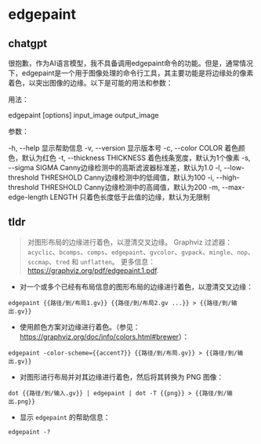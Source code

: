 # edgepaint 
## chatgpt 
很抱歉，作为AI语言模型，我不具备调用edgepaint命令的功能。但是，通常情况下，edgepaint是一个用于图像处理的命令行工具，其主要功能是将边缘处的像素着色，以突出图像的边缘。以下是可能的用法和参数：

用法：

edgepaint [options] input_image output_image

参数：

 -h, --help                显示帮助信息
 -v, --version             显示版本号
 -c, --color COLOR         着色颜色，默认为红色
 -t, --thickness THICKNESS  着色线条宽度，默认为1个像素
 -s, --sigma SIGMA         Canny边缘检测中的高斯滤波器标准差，默认为1.0
 -l, --low-threshold THRESHOLD
                           Canny边缘检测中的低阈值，默认为100
 -i, --high-threshold THRESHOLD
                           Canny边缘检测中的高阈值，默认为200
 -m, --max-edge-length LENGTH
                           只着色长度低于此值的边缘，默认为无限制 

## tldr 
 
> 对图形布局的边缘进行着色，以澄清交叉边缘。
> Graphviz 过滤器：`acyclic`、`bcomps`、`comps`、`edgepaint`、`gvcolor`、`gvpack`、`mingle`、`nop`、`sccmap`、`tred` 和 `unflatten`。
> 更多信息：<https://graphviz.org/pdf/edgepaint.1.pdf>.

- 对一个或多个已经有布局信息的图形布局的边缘进行着色，以澄清交叉边缘：

`edgepaint {{路径/到/布局1.gv}} {{路径/到/布局2.gv ...}} > {{路径/到/输出.gv}}`

- 使用颜色方案对边缘进行着色。（参见：<https://graphviz.org/doc/info/colors.html#brewer>）：

`edgepaint -color-scheme={{accent7}} {{路径/到/布局.gv}} > {{路径/到/输出.gv}}`

- 对图形进行布局并对其边缘进行着色，然后将其转换为 PNG 图像：

`dot {{路径/到/输入.gv}} | edgepaint | dot -T {{png}} > {{路径/到/输出.png}}`

- 显示 `edgepaint` 的帮助信息：

`edgepaint -?`
